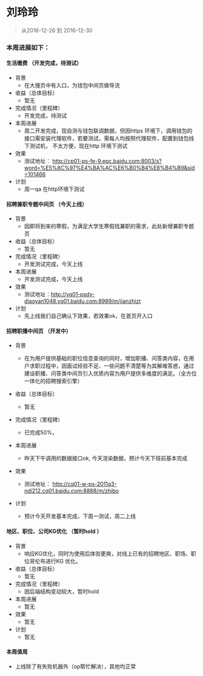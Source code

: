 # 刘玲玲

> 从2016-12-26 到 2016-12-30

### 本周进展如下： 

#### 生活缴费 （开发完成，待测试）
- 背景
  - 在大搜页中有入口，为钱包中间页做导流
- 收益（总体目标）
    -  暂无
- 完成情况（里程碑）
	- 开发完成，待测试
- 本周进展
    - 周二开发完成，现自测与钱包联调数据，但因https 环境下，调用钱包的接口需安装代理软件，若要测试，需每人均按照代理软件，配置到钱包线下测试机，
      不太方便，现在http 环境下测试
- 效果
	- 测试地址： http://cp01-ps-fe-9.epc.baidu.com:8003/s?word=%E5%8C%97%E4%BA%AC%E6%B0%B4%E8%B4%B9&sid=101466
- 计划
  -  周一qa 在http环境下测试
  
#### 招聘兼职专题中间页 （今天上线）
- 背景
  - 因即将到来的寒假，为满足大学生寒假找兼职的需求，此处新增兼职专题页
- 收益（总体目标）
    -  暂无
- 完成情况（里程碑）
	- 开发测试完成，今天上线
- 本周进展
    - 开发测试完成，今天上线
- 效果
	- 测试地址：http://yq01-psdy-diaoyan1048.yq01.baidu.com:8989/m/jianzhizt
- 计划
    - 先上线我们自己确认下效果，若效果ok，在首页开入口

#### 招聘职播中间页 （开发中）
- 背景
  - 在为用户提供基础的职位信息查询的同时，增加职播、问答类内容，在用户求职过程中，因面试经验不足、一些问题不清楚等为其解难答惑，通过建设职播、问答类中间页引入优质内容为用户提供多维度的满足。（全方位一体化的招聘搜索引擎）
  
- 收益（总体目标）
    -  暂无
- 完成情况（里程碑）
	- 已完成50%，
- 本周进展
    - 昨天下午调用的数据接口ok, 今天渲染数据，预计今天下班前基本完成
- 效果
	- 测试地址： http://cq01-w-ps-2011q3-ndi212.cq01.baidu.com:8888/m/zhibo
- 计划
    - 预计今天开发基本完成，下周一测试，周二上线

#### 地区、职位、公司KG优化 （暂时hold ）
- 背景
  - 响应KG优化，同时为使用后体验更爽，对线上已有的招聘地区、职场、职位哥伦布进行KG 优化。
- 收益（总体目标）
    - 暂无
- 完成情况（里程碑）
	- 因后端结构变动较大，暂时hold
- 本周进展
    - 暂无
- 效果
	- 暂无
- 计划
    - 暂无

#### 本周值周 

- 上线除了有失败机器外（op帮忙解决），其他均正常

